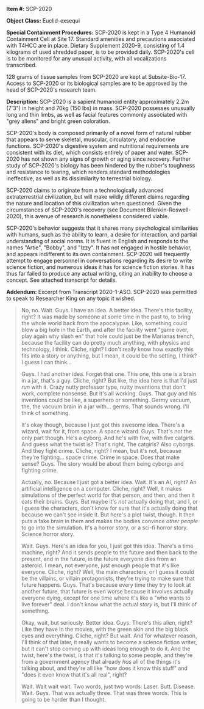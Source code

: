 **Item #:** SCP-2020

**Object Class:** Euclid-exsequi

**Special Containment Procedures:** SCP-2020 is kept in a Type 4 Humanoid Containment Cell at Site 17. Standard amenities and precautions associated with T4HCC are in place. Dietary Supplement 2020-9, consisting of 1.4 kilograms of used shredded paper, is to be provided daily. SCP-2020's cell is to be monitored for any unusual activity, with all vocalizations transcribed.

128 grams of tissue samples from SCP-2020 are kept at Subsite-Bio-17. Access to SCP-2020 or its biological samples are to be approved by the head of SCP-2020's research team.

**Description:** SCP-2020 is a sapient humanoid entity approximately 2.2m (7'3") in height and 70kg (150 lbs) in mass. SCP-2020 possesses unusually long and thin limbs, as well as facial features commonly associated with "grey aliens" and bright green coloration.

SCP-2020's body is composed primarily of a novel form of natural rubber that appears to serve skeletal, muscular, circulatory, and endocrine functions. SCP-2020's digestive system and nutritional requirements are consistent with its diet, which consists entirely of paper and water. SCP-2020 has not shown any signs of growth or aging since recovery. Further study of SCP-2020's biology has been hindered by the rubber's toughness and resistance to tearing, which renders standard methodologies ineffective, as well as its dissimilarity to terrestrial biology.

SCP-2020 claims to originate from a technologically advanced extraterrestrial civilization, but will make wildly different claims regarding the nature and location of this civilization when questioned. Given the circumstances of SCP-2020's recovery (see Document Bilenkin-Roswell-2020), this avenue of research is nonetheless considered viable.

SCP-2020's behavior suggests that it shares many psychological similarities with humans, such as the ability to learn, a desire for interaction, and partial understanding of social norms. It is fluent in English and responds to the names "Artie", "Bobby", and "Izzy". It has not engaged in hostile behavior, and appears indifferent to its own containment. SCP-2020 will frequently attempt to engage personnel in conversations regarding its desire to write science fiction, and numerous ideas it has for science fiction stories. It has thus far failed to produce any actual writing, citing an inability to choose a concept. See attached transcript for details.

**Addendum:** Excerpt from Transcript 2020-1-ASO. SCP-2020 was permitted to speak to Researcher King on any topic it wished.

> No, no. Wait. Guys. I have an idea. A better idea. There's this facility, right? It was made by someone at some time in the past to, to bring the whole world back from the apocalypse. Like, something could blow a big hole in the Earth, and after the facility went "game over, play again why slash en" that hole could just be the Marianas trench, because the facility can do pretty much anything, with physics and technology, I think. Cliche, right? I don't really know how exactly this fits into a story or anything, but I mean, it could be the setting, I think? I guess I can think…
> 
> Guys. I had another idea. Forget that one. This one, this one is a brain in a jar, that's a guy. Cliche, right? But like, the idea here is that I'd just _run_ with it. Crazy nutty professor type, nutty inventions that don't work, complete nonsense. But it's all working. Guys. That guy and his inventions could be like, a superhero or something. Germy vacuum, the, the vacuum brain in a jar with… germs. That sounds wrong. I'll think of something.
> 
> It's okay though, because I just got this awesome idea. There's a wizard, wait for it, from space. A space wizard. Guys. That's not the only part though. He's a cyborg. And he's with five, with five catgirls. And guess what the twist is? That's right. The catgirls? Also cyborgs. And they fight crime. Cliche, right? I mean, but it's not, because they're fighting… space crime. Crime in space. Does that make sense? Guys. The story would be about them being cyborgs and fighting crime.
> 
> Actually, no. Because I just got a better idea. Wait. It's an AI, right? An artificial intelligence on a computer. Cliche, right? Well, it makes simulations of the perfect world for that person, and then, and then it eats their brains. Guys. But maybe it's _not_ actually doing that, and I, or I guess the characters, don't know for sure that it's actually doing that because we can't see inside it. But here's a plot twist, though. It then puts a fake brain in them and makes the bodies convince _other people_ to go into the simulation. It's a horror story, or a sci-fi horror story. Science horror story.
> 
> Wait. Guys. Here's an idea for you, I just got this idea. There's a time machine, right? And it sends people to the future and then back to the present, and in the future, in the future everyone dies from an asteroid. I mean, not everyone, just enough people that it's like everyone. Cliche, right? Well, the main characters, or I guess it could be the villains, or villain protagonists, they're trying to make sure that future happens. Guys. That's because every time they try to look at another future, that future is even worse because it involves actually everyone dying, except for one time where it's like a "who wants to live forever" deal. I don't know what the actual _story_ is, but I'll think of something.
> 
> Okay, wait, but seriously. Better idea. Guys. There's this alien, right? Like they have in the movies, with the green skin and the big black eyes and everything. Cliche, right? But wait. And for whatever reason, I'll think of that later, it really wants to become a science fiction writer, but it can't stop coming up with ideas long enough to do it. And the twist, here's the twist, is that it's talking to some people, and they're from a government agency that already _has_ all of the things it's talking about, and they're all like "how does it know this stuff" and "does it even know that it's all real", right?
> 
> Wait. Wait wait wait. Two words, just two words: Laser. Butt. Disease. Wait. Guys. That was actually three. That was three words. This is going to be harder than I thought.